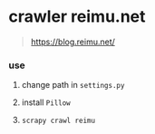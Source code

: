 # crawler reimu.net

> https://blog.reimu.net/

### use

1. change path in `settings.py`

2. install `Pillow`

3. `scrapy crawl reimu`